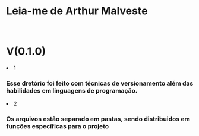 # Leia-me de Arthur Malveste

<br>

# V(0.1.0)

<li>1</li>

### Esse dretório foi feito com técnicas de versionamento além das habilidades em linguagens de programação.

<li>2</li>

### Os arquivos estão separado em pastas, sendo distribuidos em funções específicas para o projeto


